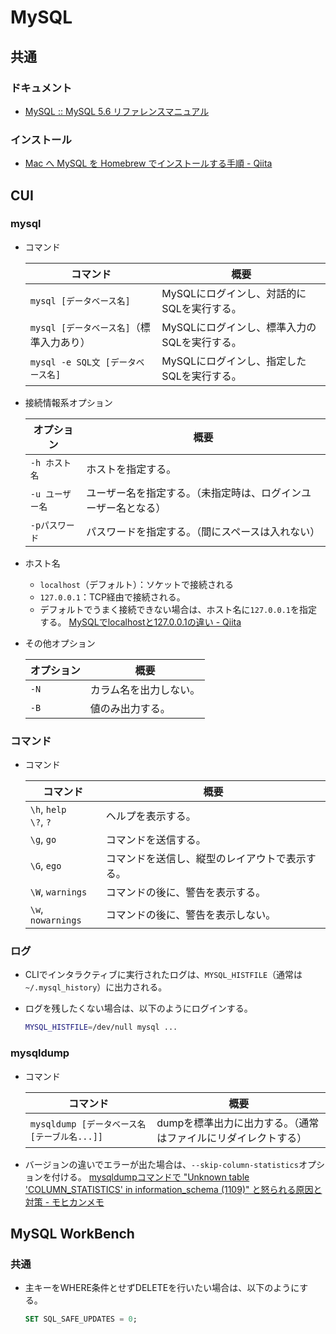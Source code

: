 # MySQL

## 共通

### ドキュメント

- [MySQL :: MySQL 5.6 リファレンスマニュアル](https://dev.mysql.com/doc/refman/5.6/ja/)

### インストール

- [Mac へ MySQL を Homebrew でインストールする手順 - Qiita](https://qiita.com/hkusu/items/cda3e8461e7a46ecf25d)

## CUI

### mysql

- コマンド

  |コマンド|概要|
  |---|---|
  |`mysql [データベース名]`|MySQLにログインし、対話的にSQLを実行する。|
  |`mysql [データベース名]`（標準入力あり）|MySQLにログインし、標準入力のSQLを実行する。|
  |`mysql -e SQL文 [データベース名]`|MySQLにログインし、指定したSQLを実行する。|

- 接続情報系オプション

  |オプション|概要|
  |---|---|
  |`-h ホスト名`|ホストを指定する。|
  |`-u ユーザー名`|ユーザー名を指定する。（未指定時は、ログインユーザー名となる）|
  |`-pパスワード`|パスワードを指定する。（間にスペースは入れない）|

- ホスト名

  - `localhost`（デフォルト）：ソケットで接続される
  - `127.0.0.1`：TCP経由で接続される。
  - デフォルトでうまく接続できない場合は、ホスト名に`127.0.0.1`を指定する。
    [MySQLでlocalhostと127.0.0.1の違い - Qiita](https://qiita.com/TanukiTam/items/f6a08740d0fcda0db7be)

- その他オプション

  |オプション|概要|
  |---|---|
  |`-N`|カラム名を出力しない。|
  |`-B`|値のみ出力する。|

### コマンド

- コマンド

  | コマンド                    | 概要                                           |
  | --------------------------- | ---------------------------------------------- |
  | `\h`, `help`<br />`\?`, `?` | ヘルプを表示する。                             |
  | `\g`, `go`                  | コマンドを送信する。                           |
  | `\G`, `ego`                 | コマンドを送信し、縦型のレイアウトで表示する。 |
  | `\W`, `warnings`            | コマンドの後に、警告を表示する。               |
  | `\w`, `nowarnings`          | コマンドの後に、警告を表示しない。             |

### ログ

- CLIでインタラクティブに実行されたログは、`MYSQL_HISTFILE`（通常は`~/.mysql_history`）に出力される。

- ログを残したくない場合は、以下のようにログインする。

  ```bash
  MYSQL_HISTFILE=/dev/null mysql ...
  ```

### mysqldump

- コマンド

  |コマンド|概要|
  |---|---|
  |`mysqldump [データベース名 [テーブル名...]]`|dumpを標準出力に出力する。（通常はファイルにリダイレクトする）|

- バージョンの違いでエラーが出た場合は、`--skip-column-statistics`オプションを付ける。
  [mysqldumpコマンドで "Unknown table 'COLUMN_STATISTICS' in information_schema (1109)" と怒られる原因と対策 - モヒカンメモ](https://blog.pinkumohikan.com/entry/mysqldump-disable-column-statistics)

## MySQL WorkBench

### 共通

- 主キーをWHERE条件とせずDELETEを行いたい場合は、以下のようにする。

  ```sql
  SET SQL_SAFE_UPDATES = 0;
  ```
